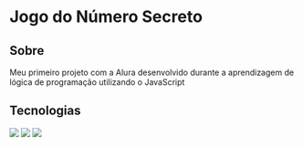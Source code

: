 <h1>Jogo do Número Secreto</h1>

<h2>Sobre</h2>
<p>Meu primeiro projeto com a Alura desenvolvido durante a aprendizagem de lógica de programação utilizando o JavaScript</p>

## Tecnologias
<div>
  <img src = "https://img.shields.io/badge/HTML-darkgreen?logo=html5&logoColor=%23E34F26&labelColor=darkgreen">
  <img src = "https://img.shields.io/badge/CSS-darkgreen?logo=css3&logoColor=%23E34F26&labelColor=darkgreen">
  <img src = "https://img.shields.io/badge/JavaScript-%23F7DF1E?logo=javascript&logoColor=%23E34F26&labelColor=%23F7DF1E"> 
</div>
